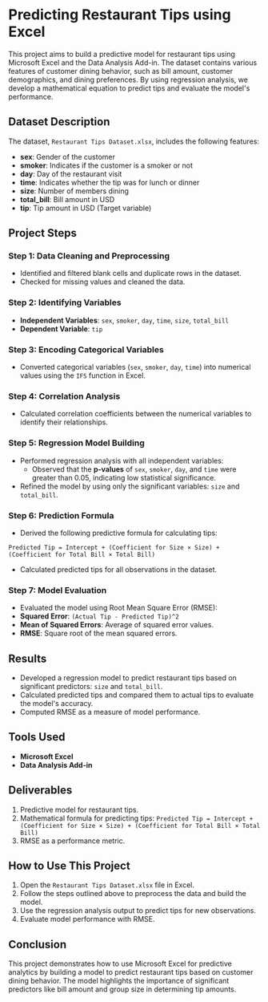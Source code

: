 # Predicting Restaurant Tips using Excel

This project aims to build a predictive model for restaurant tips using Microsoft Excel and the Data Analysis Add-in. The dataset contains various features of customer dining behavior, such as bill amount, customer demographics, and dining preferences. By using regression analysis, we develop a mathematical equation to predict tips and evaluate the model's performance.

## Dataset Description

The dataset, `Restaurant Tips Dataset.xlsx`, includes the following features:

- **sex**: Gender of the customer
- **smoker**: Indicates if the customer is a smoker or not
- **day**: Day of the restaurant visit
- **time**: Indicates whether the tip was for lunch or dinner
- **size**: Number of members dining
- **total_bill**: Bill amount in USD
- **tip**: Tip amount in USD (Target variable)

## Project Steps

### Step 1: Data Cleaning and Preprocessing

- Identified and filtered blank cells and duplicate rows in the dataset.
- Checked for missing values and cleaned the data.

### Step 2: Identifying Variables

- **Independent Variables**: `sex`, `smoker`, `day`, `time`, `size`, `total_bill`
- **Dependent Variable**: `tip`

### Step 3: Encoding Categorical Variables

- Converted categorical variables (`sex`, `smoker`, `day`, `time`) into numerical values using the `IFS` function in Excel.

### Step 4: Correlation Analysis

- Calculated correlation coefficients between the numerical variables to identify their relationships.

### Step 5: Regression Model Building

- Performed regression analysis with all independent variables:
  - Observed that the **p-values** of `sex`, `smoker`, `day`, and `time` were greater than 0.05, indicating low statistical significance.
- Refined the model by using only the significant variables: `size` and `total_bill`.

### Step 6: Prediction Formula

- Derived the following predictive formula for calculating tips:

```Predicted Tip = Intercept + (Coefficient for Size × Size) + (Coefficient for Total Bill × Total Bill)```

- Calculated predicted tips for all observations in the dataset.

### Step 7: Model Evaluation

- Evaluated the model using Root Mean Square Error (RMSE):
- **Squared Error**: `(Actual Tip - Predicted Tip)^2`
- **Mean of Squared Errors**: Average of squared error values.
- **RMSE**: Square root of the mean squared errors.

## Results

- Developed a regression model to predict restaurant tips based on significant predictors: `size` and `total_bill`.
- Calculated predicted tips and compared them to actual tips to evaluate the model's accuracy.
- Computed RMSE as a measure of model performance.

## Tools Used

- **Microsoft Excel**
- **Data Analysis Add-in**

## Deliverables

1. Predictive model for restaurant tips.
2. Mathematical formula for predicting tips:
```Predicted Tip = Intercept + (Coefficient for Size × Size) + (Coefficient for Total Bill × Total Bill)```
3. RMSE as a performance metric.

## How to Use This Project

1. Open the `Restaurant Tips Dataset.xlsx` file in Excel.
2. Follow the steps outlined above to preprocess the data and build the model.
3. Use the regression analysis output to predict tips for new observations.
4. Evaluate model performance with RMSE.

## Conclusion

This project demonstrates how to use Microsoft Excel for predictive analytics by building a model to predict restaurant tips based on customer dining behavior. The model highlights the importance of significant predictors like bill amount and group size in determining tip amounts.

